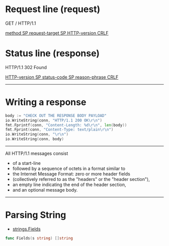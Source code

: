 # Request line (request)

GET / HTTP/1.1

[method SP request-target SP HTTP-version CRLF](https://tools.ietf.org/html/rfc7230#section-3.1.1)

# Status line (response)

HTTP/1.1 302 Found

[HTTP-version SP status-code SP reason-phrase CRLF](https://tools.ietf.org/html/rfc7230#section-3.1.2)

***

# Writing a response

``` Go
body := "CHECK OUT THE RESPONSE BODY PAYLOAD"
io.WriteString(conn, "HTTP/1.1 200 OK\r\n")
fmt.Fprintf(conn, "Content-Length: %d\r\n", len(body))
fmt.Fprint(conn, "Content-Type: text/plain\r\n")
io.WriteString(conn, "\r\n")
io.WriteString(conn, body)
```

***

All HTTP/1.1 messages consist 
- of a start-line 
- followed by a sequence of octets in a format similar to 
- the Internet Message Format: zero or more header fields 
- (collectively referred to as the "headers" or the "header section"), 
- an empty line indicating the end of the header section, 
- and an optional message body.

***

# Parsing String
- [strings.Fields](https://godoc.org/strings#Fields)
``` Go
func Fields(s string) []string
```